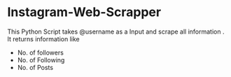 # Instagram-Web-Scrapper
This Python Script takes @username as a Input and scrape all information .
It returns information like
* No. of followers
* No. of Following
* No. of Posts
